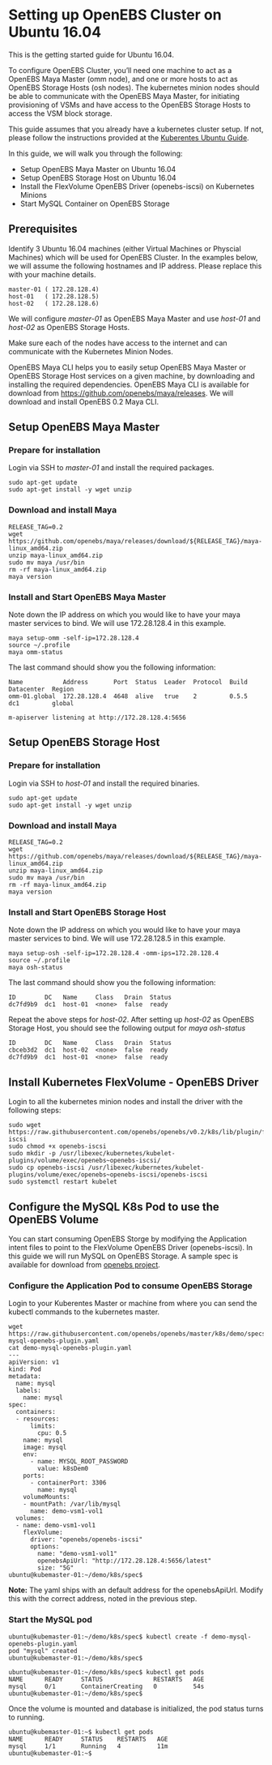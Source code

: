 # Setting up OpenEBS Cluster on Ubuntu 16.04

This is the getting started guide for Ubuntu 16.04. 

To configure OpenEBS Cluster, you’ll need one machine to act as a OpenEBS Maya Master (omm node), and one or more hosts to act as OpenEBS Storage Hosts (osh nodes). The kubernetes minion nodes should be able to communicate with the OpenEBS Maya Master, for initiating provisioning of VSMs and have access to the OpenEBS Storage Hosts to access the VSM block storage. 

This guide assumes that you already have a kubernetes cluster setup. If not, please follow the instructions provided at the [Kuberentes Ubuntu Guide](https://kubernetes.io/docs/getting-started-guides/ubuntu/).

In this guide, we will walk you through the following:
- Setup OpenEBS Maya Master on Ubuntu 16.04
- Setup OpenEBS Storage Host on Ubuntu 16.04
- Install the FlexVolume OpenEBS Driver (openebs-iscsi) on Kubernetes Minions
- Start MySQL Container on OpenEBS Storage

## Prerequisites

Identify 3 Ubuntu 16.04 machines (either Virtual Machines or Physcial Machines) which will be used for OpenEBS Cluster. In the examples below, we will assume the following hostnames and IP address. Please replace this with your machine details. 

```
master-01 ( 172.28.128.4)
host-01   ( 172.28.128.5)
host-02   ( 172.28.128.6)
```

We will configure *master-01* as OpenEBS Maya Master and use *host-01* and *host-02* as OpenEBS Storage Hosts. 

Make sure each of the nodes have access to the internet and can communicate with the Kubernetes Minion Nodes.

OpenEBS Maya CLI helps you to easily setup OpenEBS Maya Master or OpenEBS Storage Host services on a given machine, by downloading and installing the required dependencies. OpenEBS Maya CLI is available for download from https://github.com/openebs/maya/releases. We will download and install OpenEBS 0.2 Maya CLI. 

## Setup OpenEBS Maya Master

### Prepare for installation

Login via SSH to *master-01* and install the required packages. 

```
sudo apt-get update
sudo apt-get install -y wget unzip
```

### Download and install Maya

```
RELEASE_TAG=0.2
wget https://github.com/openebs/maya/releases/download/${RELEASE_TAG}/maya-linux_amd64.zip
unzip maya-linux_amd64.zip
sudo mv maya /usr/bin
rm -rf maya-linux_amd64.zip
maya version
```

### Install and Start OpenEBS Maya Master

Note down the IP address on which you would like to have your maya master services to bind. We will use 172.28.128.4 in this example. 

```
maya setup-omm -self-ip=172.28.128.4
source ~/.profile	
maya omm-status
```

The last command should show you the following information:

```
Name           Address       Port  Status  Leader  Protocol  Build  Datacenter  Region
omm-01.global  172.28.128.4  4648  alive   true    2         0.5.5  dc1         global

m-apiserver listening at http://172.28.128.4:5656
```

## Setup OpenEBS Storage Host

### Prepare for installation

Login via SSH to *host-01* and install the required binaries. 

```
sudo apt-get update
sudo apt-get install -y wget unzip
```

### Download and install Maya

```
RELEASE_TAG=0.2
wget https://github.com/openebs/maya/releases/download/${RELEASE_TAG}/maya-linux_amd64.zip
unzip maya-linux_amd64.zip
sudo mv maya /usr/bin
rm -rf maya-linux_amd64.zip
maya version
```

### Install and Start OpenEBS Storage Host

Note down the IP address on which you would like to have your maya master services to bind. We will use 172.28.128.5 in this example. 

```
maya setup-osh -self-ip=172.28.128.4 -omm-ips=172.28.128.4
source ~/.profile	
maya osh-status
```

The last command should show you the following information:

```
ID        DC   Name     Class   Drain  Status
dc7fd9b9  dc1  host-01  <none>  false  ready
```

Repeat the above steps for *host-02*. After setting up *host-02* as OpenEBS Storage Host, you should see the following output for *maya osh-status*

```
ID        DC   Name     Class   Drain  Status
cbceb3d2  dc1  host-02  <none>  false  ready
dc7fd9b9  dc1  host-01  <none>  false  ready

```

## Install Kubernetes FlexVolume - OpenEBS Driver

Login to all the kubernetes minion nodes and install the driver with the following steps:

```
sudo wget https://raw.githubusercontent.com/openebs/openebs/v0.2/k8s/lib/plugin/flexvolume/openebs-iscsi
sudo chmod +x openebs-iscsi
sudo mkdir -p /usr/libexec/kubernetes/kubelet-plugins/volume/exec/openebs~openebs-iscsi/
sudo cp openebs-iscsi /usr/libexec/kubernetes/kubelet-plugins/volume/exec/openebs~openebs-iscsi/openebs-iscsi
sudo systemctl restart kubelet
```

## Configure the MySQL K8s Pod to use the OpenEBS Volume

You can start consuming OpenEBS Storge by modifying the Application intent files to point to the FlexVolume OpenEBS Driver (openebs-iscsi). In this guide we will run MySQL on OpenEBS Storage. A sample spec is available for download from [openebs project](https://github.com/openebs/openebs/blob/master/k8s/demo/specs/demo-mysql-openebs-plugin.yaml). 

### Configure the Application Pod to consume OpenEBS Storage

Login to your Kuberentes Master or machine from where you can send the kubectl commands to the kubernetes master. 

```
wget https://raw.githubusercontent.com/openebs/openebs/master/k8s/demo/specs/demo-mysql-openebs-plugin.yaml
cat demo-mysql-openebs-plugin.yaml
---
apiVersion: v1
kind: Pod
metadata:
  name: mysql
  labels:
    name: mysql
spec:
  containers:
  - resources:
      limits:
        cpu: 0.5
    name: mysql
    image: mysql
    env:
      - name: MYSQL_ROOT_PASSWORD
        value: k8sDem0
    ports:
      - containerPort: 3306
        name: mysql
    volumeMounts:
    - mountPath: /var/lib/mysql
      name: demo-vsm1-vol1
  volumes:
  - name: demo-vsm1-vol1
    flexVolume:
      driver: "openebs/openebs-iscsi"
      options:
        name: "demo-vsm1-vol1"
        openebsApiUrl: "http://172.28.128.4:5656/latest"
        size: "5G"
ubuntu@kubemaster-01:~/demo/k8s/spec$ 
```
**Note:** The yaml ships with an default address for the openebsApiUrl. Modify this with the correct address, noted in the previous step.

### Start the MySQL pod
```
ubuntu@kubemaster-01:~/demo/k8s/spec$ kubectl create -f demo-mysql-openebs-plugin.yaml
pod "mysql" created
ubuntu@kubemaster-01:~/demo/k8s/spec$ 
```

```
ubuntu@kubemaster-01:~/demo/k8s/spec$ kubectl get pods
NAME      READY     STATUS              RESTARTS   AGE
mysql     0/1       ContainerCreating   0          54s
ubuntu@kubemaster-01:~/demo/k8s/spec$ 
```

Once the volume is mounted and database is initialized, the pod status turns to running. 

```
ubuntu@kubemaster-01:~$ kubectl get pods
NAME      READY     STATUS    RESTARTS   AGE
mysql     1/1       Running   4          11m
ubuntu@kubemaster-01:~$ 
```
